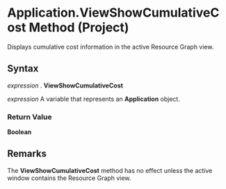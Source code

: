 
# Application.ViewShowCumulativeCost Method (Project)

Displays cumulative cost information in the active Resource Graph view.


## Syntax

 _expression_ . **ViewShowCumulativeCost**

 _expression_ A variable that represents an **Application** object.


### Return Value

 **Boolean**


## Remarks

The  **ViewShowCumulativeCost** method has no effect unless the active window contains the Resource Graph view.

